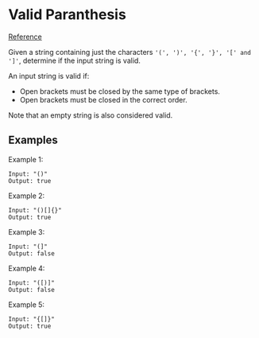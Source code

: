 # Valid Paranthesis
[Reference](https://leetcode.com/problems/valid-parentheses/)

Given a string containing just the characters `'(', ')', '{', '}', '[' and ']'`, determine if the input string is valid.

An input string is valid if:

*   Open brackets must be closed by the same type of brackets.
*   Open brackets must be closed in the correct order.

Note that an empty string is also considered valid.

## Examples

Example 1:

```console
Input: "()"
Output: true
```

Example 2:

```console
Input: "()[]{}"
Output: true
```

Example 3:

```console
Input: "(]"
Output: false
```

Example 4:

```console
Input: "([)]"
Output: false
```

Example 5:

```console
Input: "{[]}"
Output: true
```
